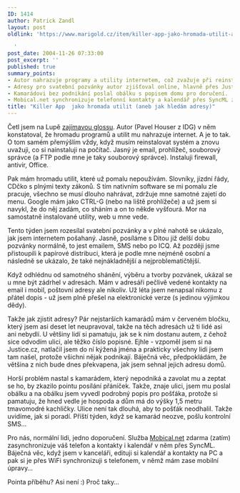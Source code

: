 ```yaml
---
ID: 1414
author: Patrick Zandl
layout: post
oldlink: 'https://www.marigold.cz/item/killer-app-jako-hromada-utilit-aneb-jak-hledam-adresy

  '
post_date: 2004-11-26 07:33:00
post_excerpt: ''
published: true
summary_points:
- Autor nahrazuje programy a utility internetem, což zvažuje při reinstalaci systému.
- Adresy pro svatební pozvánky autor zjišťoval online, hlavně přes Justice.cz.
- Kamarádovi bez podnikání poslal obálku s popisem domu pro doručení.
- Mobical.net synchronizuje telefonní kontakty a kalendář přes SyncML zdarma.
title: "Killer App  jako hromada utilit (aneb jak hledám adresy)"
---
```


<p>
Četl jsem na Lupě <a href="http://www.lupa.cz/clanek.php3?show=3782">zajímavou glossu</a>. Autor (Pavel Houser z IDG) v něm konstatoval, že hromadu programů a utilit mu nahrazuje internet. A je to tak. O tom samém přemýšlím vždy, když musím reinstalovat systém a znovu uvažuji, co si nainstaluji na počítač. Jasný je email, prohlížeč, souborový správce (a FTP podle mne je taky souborový správce). Instaluji firewall, antivir, Office. </p>

<p>
Pak mám hromadu utilit, které už pomalu nepoužívám. Slovníky, jízdní řády, CDčko s plnými texty zákonů. S tím nativním software se mi pomalu zle pracuje, všechno se musí dlouho nahrávat, zdržuje mne samotné zajetí do menu. Google mám jako CTRL-G (nebo na liště prohlížeče) a už jsem si navykl, že do něj zadám, co sháním a on to někde vyšťourá. Mor na samostatně instalované utility, web u mne vede. </p>

<p>
Tento týden jsem rozesílal svatební pozvánky a v plné nahotě se ukázalo, jak jsem internetem pošahaný. Jasně, posíláme s Ditou již delší dobu pozvánky normálně, to jest emailem, SMS nebo po ICQ. Až později jsme přistoupili k papírové distribuci, která je podle mne nejméně osobní a následně se ukázalo, že také nejnákladnější a nejproblematičtější. </p>

<p>
Když odhlédnu od samotného shánění, výběru a tvorby pozvánek, ukázal se u mne být zádrhel v adresách. Mám v adresáři pečlivě vedené kontakty na email i mobil, poštovní adresy ale nikoliv. Už léta jsem nenapsal nikomu z přátel dopis - už jsem plně přešel na elektronické verze (s jedinou výjimkou dědy).</p>

<p>
Takže jak zjistit adresy? Pár nejstarších kamarádů mám v červeném bločku, který jsem asi deset let neupravoval, takže na těch adresách už ti lidé asi ani nebydlí. U většiny lidí si pamatuju, jak se k nim dostanu autem, z čehož sice odvodím ulici, ale těžko číslo popisné. Ejhle - vzpoměl jsem si na Justice.cz, natlačil jsem do ní kýžená jména a prakticky všechny lidi jsem tam našel, protože všichni nějak podnikají. Báječná věc, předpokládám, že většina z nich bude dnes překvapena, jak jsem sehnal jejich adresu domů. </p>

<p>
Horší problém nastal s kamarádem, který nepodniká a zavolat mu a zeptat se ho, by zkazilo pointu posílání přáníček. Takže, znaje ulici, jsem mu poslal obálku a na obálku jsem vyvedl podrobný popis pro pošťáka, protože si pamatuju, že hned vedle je hospoda a dům má do výšky 1,5 metru tmavomodré kachličky. Ulice není tak dlouhá, aby to pošťák neodhalil. Takže uvidíme, jak si poradí. Příští týden, když se kamarád neozve, pošlu kontrolní SMS&#8230;</p>

<p>
Pro nás, normální lidi, jedno doporučení. Služba <a href="http://www.mobical.net">Mobical.net</a> zdarma (zatím) zasynchronizuje váš telefon a kontakty i kalendář v něm přes SyncML. Báječná věc, když jsem v kanceláři, edituji si kalendář a kontakty na PC a pak si je přes WiFi synchronizuji s telefonem, v němž mám zase mobilní úpravy&#8230;</p>

<p>
Pointa příběhu? Asi není :) Proč taky&#8230;
</p>